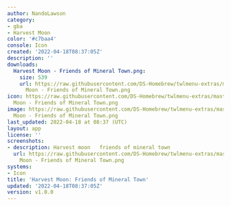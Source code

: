 ```yaml
---
author: NandoLawson
category:
- gba
- Harvest Moon
color: '#c7baa4'
console: Icon
created: '2022-04-18T08:37:05Z'
description: ''
downloads:
  Harvest Moon - Friends of Mineral Town.png:
    size: 539
    url: https://raw.githubusercontent.com/DS-Homebrew/twlmenu-extras/master/_nds/TWiLightMenu/icons/Harvest
      Moon - Friends of Mineral Town.png
icon: https://raw.githubusercontent.com/DS-Homebrew/twlmenu-extras/master/_nds/TWiLightMenu/icons/Harvest
  Moon - Friends of Mineral Town.png
image: https://raw.githubusercontent.com/DS-Homebrew/twlmenu-extras/master/_nds/TWiLightMenu/icons/Harvest
  Moon - Friends of Mineral Town.png
last_updated: 2022-04-18 at 08:37 (UTC)
layout: app
license: ''
screenshots:
- description: Harvest moon   friends of mineral town
  url: https://raw.githubusercontent.com/DS-Homebrew/twlmenu-extras/master/_nds/TWiLightMenu/icons/Harvest
    Moon - Friends of Mineral Town.png
systems:
- Icon
title: 'Harvest Moon: Friends of Mineral Town'
updated: '2022-04-18T08:37:05Z'
version: v1.0.0
---
```

